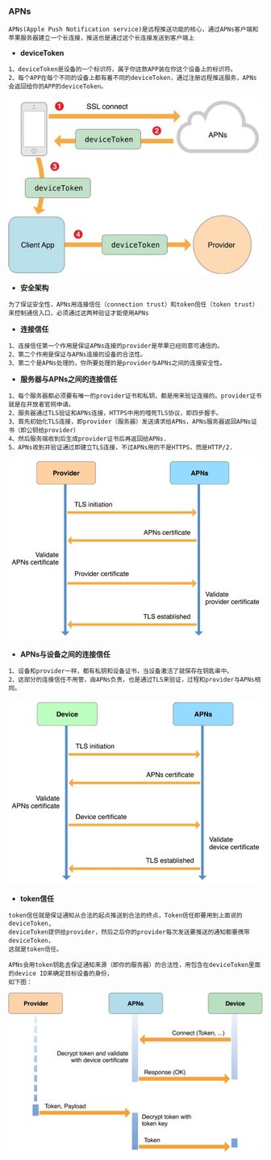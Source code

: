 ### APNs
`APNs(Apple Push Notification service)是远程推送功能的核心，通过APNs客户端和苹果服务器建立一个长连接，推送也是通过这个长连接发送到客户端上`
- **deviceToken**
```
1、deviceToken是设备的一个标识符，属于你这款APP装在你这个设备上的标识符。
2、每个APP在每个不同的设备上都有着不同的deviceToken，通过注册远程推送服务，APNs会返回给你的APP的deviceToken。
```
![register](/img/apns-register.jpg)

- **安全架构**
```
为了保证安全性，APNs用连接信任（connection trust）和token信任（token trust）来控制通信入口，必须通过这两种验证才能使用APNs
```
- **连接信任**
```
1、连接信任第一个作用是保证APNs连接的provider是苹果已经同意可通信的。
2、第二个作用是保证与APNs连接的设备的合法性。
3、第二个是APNs处理的，你所要处理的是provider与APNs之间的连接安全性。
```
- **服务器与APNs之间的连接信任**
```
1、每个服务器都必须要有唯一的provider证书和私钥，都是用来验证连接的。provider证书就是在开放者官网申请。
2、服务器通过TLS验证和APNs连接，HTTPS中用的噎死TLS协议，即四步握手。
3、首先初始化TLS连接，即provider（服务器）发送请求给APNs，APNs服务器返回APNs证书（即公钥给provider）
4、然后服务端收到后生成provider证书后再返回给APNs.
5、APNs收到并验证通过即建立TLS连接，不过APNs用的不是HTTPS，而是HTTP/2.
```
![connection](/img/apns-connection.jpg)

- **APNs与设备之间的连接信任**
```
1、设备和provider一样，都有私钥和设备证书，当设备激活了就保存在钥匙串中。
2、这部分的连接信任不用管，由APNs负责，也是通过TLS来验证，过程和provider与APNs相同。
```
![device](/img/apns-device.jpg)

- **token信任**
```
token信任就是保证通知从合法的起点推送到合法的终点，Token信任即要用到上面说的deviceToken,
deviceToken提供给provider，然后之后你的provider每次发送要推送的通知都要携带deviceToken，
这就是token信任。
```
```
APNs会用token钥匙去保证通知来源（即你的服务器）的合法性，用包含在deviceToken里面的device ID来确定目标设备的身份，
如下图：
```
![trust](/img/apns-trust.jpg)
